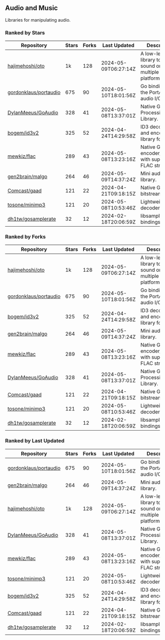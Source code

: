 ## Audio and Music

Libraries for manipulating audio.

### Ranked by Stars

| Repository | Stars | Forks | Last Updated | Description | 
|------------|-------|-------|--------------|-------------|
| [hajimehoshi/oto](https://github.com/hajimehoshi/oto) | 1k | 128 | 2024-05-09T06:27:14Z |  A low-level library to play sound on multiple platforms. |
| [gordonklaus/portaudio](https://github.com/gordonklaus/portaudio) | 675 | 90 | 2024-05-10T18:01:56Z |  Go bindings for the PortAudio audio I/O library. |
| [DylanMeeus/GoAudio](https://github.com/DylanMeeus/GoAudio) | 328 | 41 | 2024-05-08T13:37:01Z |  Native Go Audio Processing Library. |
| [bogem/id3v2](https://github.com/bogem/id3v2) | 325 | 52 | 2024-04-24T14:29:58Z |  ID3 decoding and encoding library for Go. |
| [mewkiz/flac](https://github.com/mewkiz/flac) | 289 | 43 | 2024-05-08T13:23:16Z |  Native Go FLAC encoder/decoder with support for FLAC streams. |
| [gen2brain/malgo](https://github.com/gen2brain/malgo) | 264 | 46 | 2024-05-09T14:37:24Z |  Mini audio library. |
| [Comcast/gaad](https://github.com/Comcast/gaad) | 121 | 22 | 2024-04-21T09:18:15Z |  Native Go AAC bitstream parser. |
| [tosone/minimp3](https://github.com/tosone/minimp3) | 121 | 20 | 2024-05-08T10:53:46Z |  Lightweight MP3 decoder library. |
| [dh1tw/gosamplerate](https://github.com/dh1tw/gosamplerate) | 32 | 12 | 2024-02-18T20:06:59Z |  libsamplerate bindings for go. |

### Ranked by Forks

| Repository | Stars | Forks | Last Updated | Description | 
|------------|-------|-------|--------------|-------------|
| [hajimehoshi/oto](https://github.com/hajimehoshi/oto) | 1k | 128 | 2024-05-09T06:27:14Z |  A low-level library to play sound on multiple platforms. |
| [gordonklaus/portaudio](https://github.com/gordonklaus/portaudio) | 675 | 90 | 2024-05-10T18:01:56Z |  Go bindings for the PortAudio audio I/O library. |
| [bogem/id3v2](https://github.com/bogem/id3v2) | 325 | 52 | 2024-04-24T14:29:58Z |  ID3 decoding and encoding library for Go. |
| [gen2brain/malgo](https://github.com/gen2brain/malgo) | 264 | 46 | 2024-05-09T14:37:24Z |  Mini audio library. |
| [mewkiz/flac](https://github.com/mewkiz/flac) | 289 | 43 | 2024-05-08T13:23:16Z |  Native Go FLAC encoder/decoder with support for FLAC streams. |
| [DylanMeeus/GoAudio](https://github.com/DylanMeeus/GoAudio) | 328 | 41 | 2024-05-08T13:37:01Z |  Native Go Audio Processing Library. |
| [Comcast/gaad](https://github.com/Comcast/gaad) | 121 | 22 | 2024-04-21T09:18:15Z |  Native Go AAC bitstream parser. |
| [tosone/minimp3](https://github.com/tosone/minimp3) | 121 | 20 | 2024-05-08T10:53:46Z |  Lightweight MP3 decoder library. |
| [dh1tw/gosamplerate](https://github.com/dh1tw/gosamplerate) | 32 | 12 | 2024-02-18T20:06:59Z |  libsamplerate bindings for go. |

### Ranked by Last Updated

| Repository | Stars | Forks | Last Updated | Description | 
|------------|-------|-------|--------------|-------------|
| [gordonklaus/portaudio](https://github.com/gordonklaus/portaudio) | 675 | 90 | 2024-05-10T18:01:56Z |  Go bindings for the PortAudio audio I/O library. |
| [gen2brain/malgo](https://github.com/gen2brain/malgo) | 264 | 46 | 2024-05-09T14:37:24Z |  Mini audio library. |
| [hajimehoshi/oto](https://github.com/hajimehoshi/oto) | 1k | 128 | 2024-05-09T06:27:14Z |  A low-level library to play sound on multiple platforms. |
| [DylanMeeus/GoAudio](https://github.com/DylanMeeus/GoAudio) | 328 | 41 | 2024-05-08T13:37:01Z |  Native Go Audio Processing Library. |
| [mewkiz/flac](https://github.com/mewkiz/flac) | 289 | 43 | 2024-05-08T13:23:16Z |  Native Go FLAC encoder/decoder with support for FLAC streams. |
| [tosone/minimp3](https://github.com/tosone/minimp3) | 121 | 20 | 2024-05-08T10:53:46Z |  Lightweight MP3 decoder library. |
| [bogem/id3v2](https://github.com/bogem/id3v2) | 325 | 52 | 2024-04-24T14:29:58Z |  ID3 decoding and encoding library for Go. |
| [Comcast/gaad](https://github.com/Comcast/gaad) | 121 | 22 | 2024-04-21T09:18:15Z |  Native Go AAC bitstream parser. |
| [dh1tw/gosamplerate](https://github.com/dh1tw/gosamplerate) | 32 | 12 | 2024-02-18T20:06:59Z |  libsamplerate bindings for go. |

